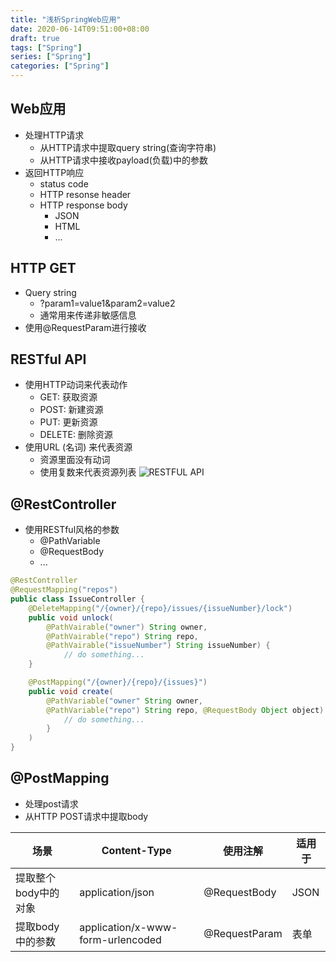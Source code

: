 ```yaml
---
title: "浅析SpringWeb应用"
date: 2020-06-14T09:51:00+08:00
draft: true
tags: ["Spring"]
series: ["Spring"]
categories: ["Spring"]
---
```


## Web应用
+ 处理HTTP请求
  + 从HTTP请求中提取query string(查询字符串)
  + 从HTTP请求中接收payload(负载)中的参数
+ 返回HTTP响应
  + status code
  + HTTP resonse header
  + HTTP response body
    + JSON
    + HTML
    + ...

## HTTP GET
+ Query string
  + ?param1=value1&param2=value2
  + 通常用来传递非敏感信息
+ 使用@RequestParam进行接收

## RESTful API
+ 使用HTTP动词来代表动作
  + GET: 获取资源
  + POST: 新建资源
  + PUT: 更新资源
  + DELETE: 删除资源
+ 使用URL (名词) 来代表资源
  + 资源里面没有动词
  + 使用复数来代表资源列表
![RESTFUL API](/img/RESFULAPI.jpeg)

## @RestController
+ 使用RESTful风格的参数
  + @PathVariable 
  + @RequestBody
  + ...
```java
@RestController
@RequestMapping("repos")
public class IssueController {
    @DeleteMapping("/{owner}/{repo}/issues/{issueNumber}/lock")
    public void unlock(
        @PathVairable("owner") String owner,
        @PathVairable("repo") String repo,
        @PathVairable("issueNumber") String issueNumber) {
            // do something...
    }

    @PostMapping("/{owner}/{repo}/{issues}")
    public void create(
        @PathVariable("owner" String owner,
        @PathVariable("repo") String repo, @RequestBody Object object) {
            // do something...
        }
    )
}
```

## @PostMapping
+ 处理post请求
+ 从HTTP POST请求中提取body

| 场景 | Content-Type | 使用注解 | 适用于|
| ----| ---- | ---- | ----|
| 提取整个body中的对象| application/json | @RequestBody| JSON|
|提取body中的参数|application/x-www-form-urlencoded|@RequestParam|表单|